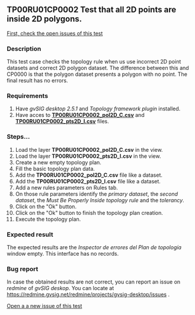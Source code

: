 ## TP00RU01CP0002 Test that all 2D points are inside 2D polygons.

[First, check the open issues of this test](https://redmine.gvsig.net/redmine/projects/gvsig-desktop/issues?utf8=%E2%9C%93&set_filter=1&f%5B%5D=status_id&op%5Bstatus_id%5D=o&f%5B%5D=subject&op%5Bsubject%5D=%7E&v%5Bsubject%5D%5B%5D=TP00RU01CP0002&f%5B%5D=&c%5B%5D=tracker&c%5B%5D=status&c%5B%5D=priority&c%5B%5D=subject&c%5B%5D=assigned_to&c%5B%5D=updated_on&group_by=)

### Description

This test case checks the topology rule when us use incorrect 2D point datasets and correct 2D polygon dataset. The difference between this and CP0000 is that the polygon dataset presents a polygon with no point. The final result has no errors.

### Requirements

1. Have *gvSIG desktop 2.5.1* and *Topology framework plugin* installed.
2. Have acces to [**TP00RU01CP0002_pol2D_C.csv**]() and [**TP00RU01CP0002_pts2D_I.csv**]() files.

### Steps...

1. Load the layer **TP00RU01CP0002_pol2D_C.csv** in the view.
2. Load the layer **TP00RU01CP0002_pts2D_I.csv** in the view.
3. Create a new empty topology plan.
4. Fill the basic topology plan data.
5. Add the **TP00RU01CP0002_pol2D_C.csv** file like a dataset.
6. Add the **TP00RU01CP0002_pts2D_I.csv** file like a dataset.
7. Add a new rules parameters on Rules tab.
8. On those rule parameters identify the *primary dataset*, the *second dataset*, the *Must Be Properly Inside topology rule* and the *tolerancy*. 
9. Click on the "Ok" button.
10. Click on the "Ok" button to finish the topology plan creation.
11. Execute the topology plan.

### Expected result

The expected results are the *Inspector de errores del Plan de topología* window empty. This interface has no records.


### Bug report


In case the obtained results are not correct, you can report an issue on *redmine* of *gvSIG deskop*. You can locate at
https://redmine.gvsig.net/redmine/projects/gvsig-desktop/issues .

[Open a a new issue of this test](https://redmine.gvsig.net/redmine/projects/gvsig-desktop/issues/new?issue[subject]=TP00RU01CP0002+Test+that+all+2D+points+are+inside+2D+polygons)